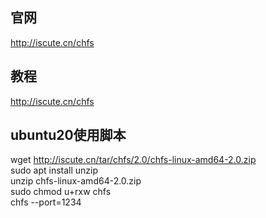 ## 官网        
http://iscute.cn/chfs       

## 教程        
http://iscute.cn/chfs       

## ubuntu20使用脚本                 
wget http://iscute.cn/tar/chfs/2.0/chfs-linux-amd64-2.0.zip     
sudo apt install unzip      
unzip chfs-linux-amd64-2.0.zip      
sudo chmod u+rxw chfs       
chfs  --port=1234       